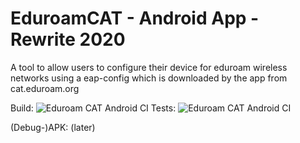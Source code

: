 # EduroamCAT - Android App - Rewrite 2020
A tool to allow users to configure their device for eduroam wireless networks using a eap-config which is downloaded by the app from cat.eduroam.org

Build: ![Eduroam CAT Android CI](https://github.com/Angerstoner/eduroamcat/workflows/Build/badge.svg)
Tests: ![Eduroam CAT Android CI](https://github.com/Angerstoner/eduroamcat/workflows/Tests/badge.svg)

(Debug-)APK: (later)